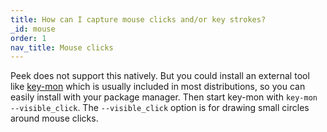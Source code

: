 ```yaml
---
title: How can I capture mouse clicks and/or key strokes?
_id: mouse
order: 1
nav_title: Mouse clicks
---
```


Peek does not support this natively. But you could install an external tool like <a href="https://github.com/critiqjo/key-mon">key-mon</a> which is usually included in most distributions, so you can easily install with your package manager. Then start key-mon with <code>key-mon --visible_click</code>. The <code>--visible_click</code> option is for drawing small circles around mouse clicks.
